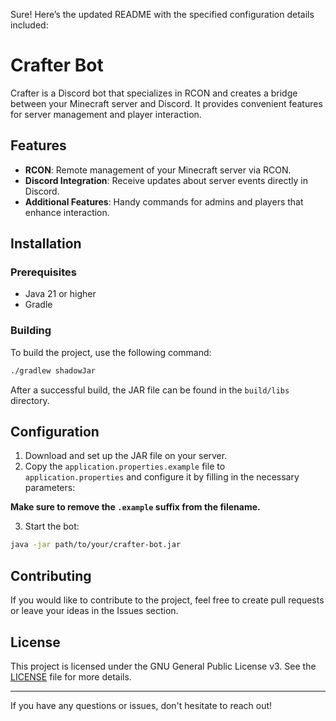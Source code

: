 Sure! Here’s the updated README with the specified configuration details included:

# Crafter Bot

Crafter is a Discord bot that specializes in RCON and creates a bridge between your Minecraft server and Discord. It provides convenient features for server management and player interaction.

## Features

- **RCON**: Remote management of your Minecraft server via RCON.
- **Discord Integration**: Receive updates about server events directly in Discord.
- **Additional Features**: Handy commands for admins and players that enhance interaction.

## Installation

### Prerequisites

- Java 21 or higher
- Gradle

### Building

To build the project, use the following command:

```bash
./gradlew shadowJar
```

After a successful build, the JAR file can be found in the `build/libs` directory.

## Configuration

1. Download and set up the JAR file on your server.
2. Copy the `application.properties.example` file to `application.properties` and configure it by filling in the necessary parameters:

**Make sure to remove the `.example` suffix from the filename.**

3. Start the bot:

```bash
java -jar path/to/your/crafter-bot.jar
```

## Contributing

If you would like to contribute to the project, feel free to create pull requests or leave your ideas in the Issues section.

## License

This project is licensed under the GNU General Public License v3. See the [LICENSE](LICENSE) file for more details.

---

If you have any questions or issues, don't hesitate to reach out!